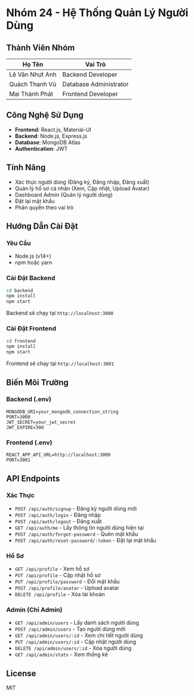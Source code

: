 # Nhóm 24 - Hệ Thống Quản Lý Người Dùng

## Thành Viên Nhóm

| Họ Tên | Vai Trò |
|--------|----------|
| Lê Văn Nhựt Anh | Backend Developer |
| Quách Thanh Vũ | Database Administrator |
| Mai Thành Phát | Frontend Developer |

## Công Nghệ Sử Dụng

- **Frontend**: React.js, Material-UI
- **Backend**: Node.js, Express.js
- **Database**: MongoDB Atlas
- **Authentication**: JWT

## Tính Năng

- Xác thực người dùng (Đăng ký, Đăng nhập, Đăng xuất)
- Quản lý hồ sơ cá nhân (Xem, Cập nhật, Upload Avatar)
- Dashboard Admin (Quản lý người dùng)
- Đặt lại mật khẩu
- Phân quyền theo vai trò

## Hướng Dẫn Cài Đặt

### Yêu Cầu
- Node.js (v14+)
- npm hoặc yarn

### Cài Đặt Backend

```bash
cd backend
npm install
npm start
```

Backend sẽ chạy tại `http://localhost:3000`

### Cài Đặt Frontend

```bash
cd frontend
npm install
npm start
```

Frontend sẽ chạy tại `http://localhost:3001`

## Biến Môi Trường

### Backend (.env)
```
MONGODB_URI=your_mongodb_connection_string
PORT=3000
JWT_SECRET=your_jwt_secret
JWT_EXPIRE=30d
```

### Frontend (.env)
```
REACT_APP_API_URL=http://localhost:3000
PORT=3001
```

## API Endpoints

### Xác Thực
- `POST /api/auth/signup` - Đăng ký người dùng mới
- `POST /api/auth/login` - Đăng nhập
- `POST /api/auth/logout` - Đăng xuất
- `GET /api/auth/me` - Lấy thông tin người dùng hiện tại
- `POST /api/auth/forgot-password` - Quên mật khẩu
- `POST /api/auth/reset-password/:token` - Đặt lại mật khẩu

### Hồ Sơ
- `GET /api/profile` - Xem hồ sơ
- `PUT /api/profile` - Cập nhật hồ sơ
- `PUT /api/profile/password` - Đổi mật khẩu
- `POST /api/profile/avatar` - Upload avatar
- `DELETE /api/profile` - Xóa tài khoản

### Admin (Chỉ Admin)
- `GET /api/admin/users` - Lấy danh sách người dùng
- `POST /api/admin/users` - Tạo người dùng mới
- `GET /api/admin/users/:id` - Xem chi tiết người dùng
- `PUT /api/admin/users/:id` - Cập nhật người dùng
- `DELETE /api/admin/users/:id` - Xóa người dùng
- `GET /api/admin/stats` - Xem thống kê

## License

MIT

